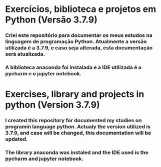 # Exercícios, biblioteca e projetos em Python (Versão 3.7.9)

### Criei este repositório para documentar os meus estudos na linguagem de programação Python. Atualmente a versão utilizada é a 3.7.9, e caso seja alterada, esta documentação será atualizada.
### A biblioteca anaconda foi instalada e a IDE utilizada é o pycharm e o jupyter notebook.

# Exercises, library and projects in python (Version 3.7.9)

### I created this repository for documented my studies on programin language python. Actualy the version utilized is 3.7.9, and case will be changed, this documentation will be updated.
### The library anaconda was instaled and the IDE used is the pycharm and jupyter notebook.